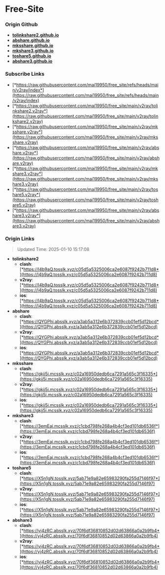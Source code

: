 # Free-Site

### Origin Github

- [**tolinkshare2.github.io**](https://github.com/tolinkshare2/tolinkshare2.github.io)
- [**abshare.github.io**](https://github.com/abshare/abshare.github.io)
- [**mksshare.github.io**](https://github.com/mksshare/mksshare.github.io)
- [**mkshare3.github.io**](https://github.com/mkshare3/mkshare3.github.io)
- [**toshare5.github.io**](https://github.com/toshare5/toshare5.github.io)
- [**abshare3.github.io**](https://github.com/abshare3/abshare3.github.io)

### Subscribe Links

- [*https://raw.githubusercontent.com/mai19950/free_site/refs/heads/main/v2ray/index*](https://raw.githubusercontent.com/mai19950/free_site/refs/heads/main/v2ray/index)
- [*https://raw.githubusercontent.com/mai19950/free_site/main/v2ray/tolinkshare2.v2ray*](https://raw.githubusercontent.com/mai19950/free_site/main/v2ray/tolinkshare2.v2ray)
- [*https://raw.githubusercontent.com/mai19950/free_site/main/v2ray/mksshare.v2ray*](https://raw.githubusercontent.com/mai19950/free_site/main/v2ray/mksshare.v2ray)
- [*https://raw.githubusercontent.com/mai19950/free_site/main/v2ray/abshare.v2ray*](https://raw.githubusercontent.com/mai19950/free_site/main/v2ray/abshare.v2ray)
- [*https://raw.githubusercontent.com/mai19950/free_site/main/v2ray/mkshare3.v2ray*](https://raw.githubusercontent.com/mai19950/free_site/main/v2ray/mkshare3.v2ray)
- [*https://raw.githubusercontent.com/mai19950/free_site/main/v2ray/toshare5.v2ray*](https://raw.githubusercontent.com/mai19950/free_site/main/v2ray/toshare5.v2ray)
- [*https://raw.githubusercontent.com/mai19950/free_site/main/v2ray/abshare3.v2ray*](https://raw.githubusercontent.com/mai19950/free_site/main/v2ray/abshare3.v2ray)

### Origin Links

> Updated Time: 2025-01-10 15:17:08

- **tolinkshare2**
  - **clash**: [*https://I4b9aQ.tosslk.xyz/c05d5a5325006ca2e6087f9242b711d8*](https://I4b9aQ.tosslk.xyz/c05d5a5325006ca2e6087f9242b711d8)
  - **v2ray**: [*https://I4b9aQ.tosslk.xyz/c05d5a5325006ca2e6087f9242b711d8*](https://I4b9aQ.tosslk.xyz/c05d5a5325006ca2e6087f9242b711d8)
  - **ios**: [*https://I4b9aQ.tosslk.xyz/c05d5a5325006ca2e6087f9242b711d8*](https://I4b9aQ.tosslk.xyz/c05d5a5325006ca2e6087f9242b711d8)
- **abshare**
  - **clash**: [*https://QYGPhi.absslk.xyz/a3ab5a312e6b372839ccb01ef5d12bcd*](https://QYGPhi.absslk.xyz/a3ab5a312e6b372839ccb01ef5d12bcd)
  - **v2ray**: [*https://QYGPhi.absslk.xyz/a3ab5a312e6b372839ccb01ef5d12bcd*](https://QYGPhi.absslk.xyz/a3ab5a312e6b372839ccb01ef5d12bcd)
  - **ios**: [*https://QYGPhi.absslk.xyz/a3ab5a312e6b372839ccb01ef5d12bcd*](https://QYGPhi.absslk.xyz/a3ab5a312e6b372839ccb01ef5d12bcd)
- **mksshare**
  - **clash**: [*https://gkjj5i.mcsslk.xyz/c02a16950dedb6ca7291a565c3f16335*](https://gkjj5i.mcsslk.xyz/c02a16950dedb6ca7291a565c3f16335)
  - **v2ray**: [*https://gkjj5i.mcsslk.xyz/c02a16950dedb6ca7291a565c3f16335*](https://gkjj5i.mcsslk.xyz/c02a16950dedb6ca7291a565c3f16335)
  - **ios**: [*https://gkjj5i.mcsslk.xyz/c02a16950dedb6ca7291a565c3f16335*](https://gkjj5i.mcsslk.xyz/c02a16950dedb6ca7291a565c3f16335)
- **mkshare3**
  - **clash**: [*https://3emEaj.mcsslk.xyz/c1cbd798fe268a4b4cf3ed101db6536f*](https://3emEaj.mcsslk.xyz/c1cbd798fe268a4b4cf3ed101db6536f)
  - **v2ray**: [*https://3emEaj.mcsslk.xyz/c1cbd798fe268a4b4cf3ed101db6536f*](https://3emEaj.mcsslk.xyz/c1cbd798fe268a4b4cf3ed101db6536f)
  - **ios**: [*https://3emEaj.mcsslk.xyz/c1cbd798fe268a4b4cf3ed101db6536f*](https://3emEaj.mcsslk.xyz/c1cbd798fe268a4b4cf3ed101db6536f)
- **toshare5**
  - **clash**: [*https://X5n1gN.tosslk.xyz/5ab71e9a82e65983290fa255d7146f97*](https://X5n1gN.tosslk.xyz/5ab71e9a82e65983290fa255d7146f97)
  - **v2ray**: [*https://X5n1gN.tosslk.xyz/5ab71e9a82e65983290fa255d7146f97*](https://X5n1gN.tosslk.xyz/5ab71e9a82e65983290fa255d7146f97)
  - **ios**: [*https://X5n1gN.tosslk.xyz/5ab71e9a82e65983290fa255d7146f97*](https://X5n1gN.tosslk.xyz/5ab71e9a82e65983290fa255d7146f97)
- **abshare3**
  - **clash**: [*https://yj4zRC.absslk.xyz/70f6df36810852d02d63866a0a2b9fb4*](https://yj4zRC.absslk.xyz/70f6df36810852d02d63866a0a2b9fb4)
  - **v2ray**: [*https://yj4zRC.absslk.xyz/70f6df36810852d02d63866a0a2b9fb4*](https://yj4zRC.absslk.xyz/70f6df36810852d02d63866a0a2b9fb4)
  - **ios**: [*https://yj4zRC.absslk.xyz/70f6df36810852d02d63866a0a2b9fb4*](https://yj4zRC.absslk.xyz/70f6df36810852d02d63866a0a2b9fb4)
